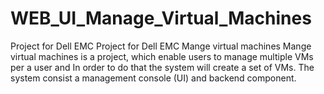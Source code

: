# WEB_UI_Manage_Virtual_Machines
 Project for Dell EMC 
Project for Dell EMC Mange virtual machines Mange virtual machines is a project, which enable users to manage multiple VMs per a user and In order to do that the system will create a set of VMs. The system consist a management console (UI) and backend component.
